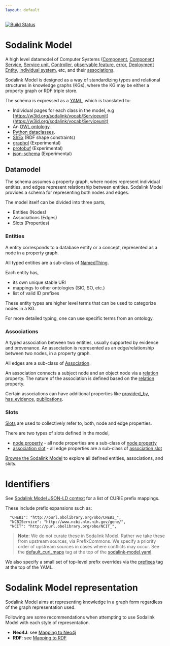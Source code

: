 ```yaml
---
layout: default
---
```


[![Build Status](https://travis-ci.org/csolink/sodalink-model.svg?branch=master)](https://travis-ci.org/csolink/sodalink-model)

# Sodalink Model

A high level datamodel of Computer Systems ([Component](docs/Component), [Component Service](docs/Componentservice), [Service unit](docs/Serviceunit), [Controller](docs/Controller), [observable feature](docs/ObservableFeature), [error](docs/Error), [Deployment Entity](docs/DeploymentEntity), [individual system](docs/IndividualSystem), etc, and their [associations](docs/Association).

Sodalink Model is designed as a way of standardizing types and relational structures in knowledge graphs (KGs), 
where the KG may be either a property graph or RDF triple store.

The schema is expressed as a [YAML](https://github.com/csolink/sodalink-model/blob/master/sodalink-model.yaml), which is translated to:

 * Individual pages for each class in the model, e.g [https://w3id.org/sodalink/vocab/Serviceunit](https://w3id.org/sodalink/vocab/Serviceunit)
 * An [OWL ontology](sodalink-model.owl).
 * [Python dataclasses](csolink/model.py).
 * [ShEx](sodalink-model.shex) (RDF shape constraints)
 * [graphql](sodalink-model.graphql) (Experimental)
 * [protobuf](sodalink-model.proto) (Experimental)
 * [json-schema](json-schema/sodalink-model.json) (Experimental) 


## Datamodel

The schema assumes a property graph, where nodes represent individual entities, and edges represent relationship 
between entities. Sodalink Model provides a schema for representing both nodes and edges.


The model itself can be divided into three parts,
* Entities (Nodes)
* Associations (Edges)
* Slots (Properties)


### Entities

A entity corresponds to a database entity or a concept, represented as a node in a property graph.

All typed entities are a sub-class of [NamedThing](docs/NamedThing).
 

Each entity has,
- its own unique stable URI
- mappings to other ontologies (SIO, SO, etc.)
- list of valid ID prefixes

These entity types are higher level terms that can be used to categorize nodes in a KG. 

For more detailed typing, one can use specific terms from an ontology.


### Associations

A typed association between two entities, usually supported by evidence and provenance. 
An association is represented as an edge/relationship between two nodes, in a property graph.

All edges are a sub-class of [Association](docs/Association).

An association connects a subject node and an object node via a [relation](docs/relation) property.
The nature of the association is defined based on the [relation](docs/relation) property.

Certain associations can have additional properties like [provided_by](docs/provided_by), 
[has_evidence](docs/has_evidence), [publications](docs/publications).


### Slots

[Slots](docs#slots) are used to collectively refer to, both, node and edge properties.

There are two types of slots defined in the model,
- [node property](docs/node_property) - all node properties are a sub-class of [node property](docs/node_property)
- [association slot](docs/association_slot) - all edge properties are a sub-class of [association slot](docs/association_slot)


[Browse the Sodalink Model](docs/) to explore all defined entities, associations, and slots.


# Identifiers

See [Sodalink Model JSON-LD context](context.jsonld) for a list of CURIE prefix mappings.

These include prefix expansions such as:

      "CHEBI": "http://purl.obolibrary.org/obo/CHEBI_",
      "NCBIService": "http://www.ncbi.nlm.nih.gov/gene/",
      "NCIT": "http://purl.obolibrary.org/obo/NCIT_",


> **Note:** We do not curate these in Sodalink Model. Rather we take these from upstream sources, 
via PrefixCommons. We specify a priority order of upstream sources in cases where conflicts may occur. 
See the [default_curi_maps](https://biolink.github.io/biolinkml/docs/default_curi_maps) tag at the 
top of the [sodalink-model.yaml](sodalink-model.yaml). 

We also specify a small set of top-level prefix overrides via the [prefixes](https://biolink.github.io/biolinkml/docs/prefixes) 
tag at the top of the YAML.


# Sodalink Model representation

Sodalink Model aims at representing knowledge in a graph form regardless of the graph representation used.

Following are some recommendations when attempting to use Sodalink Model with each style of representation. 

- **Neo4J**: see [Mapping to Neo4j](about/mapping-neo4j)
- **RDF**: see [Mapping to RDF](about/mapping-rdf)
